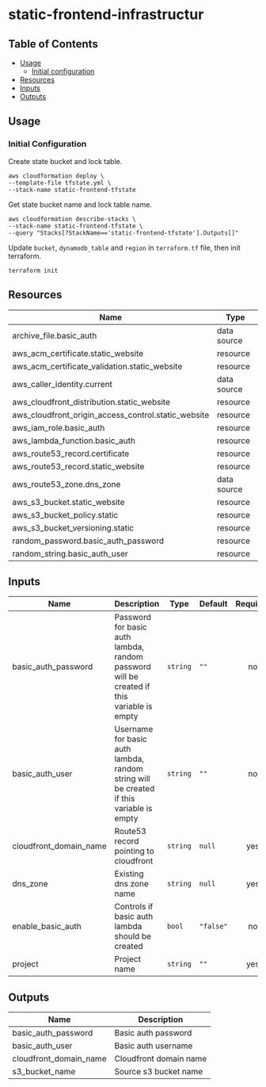 # static-frontend-infrastructur
## Table of Contents
- [Usage](#usage)
    - [Initial configuration](#initial-configuration)
- [Resources](#resources)
- [Inputs](#inputs)
- [Outputs](#outputs)

## Usage
### Initial Configuration

Create state bucket and lock table.

```
aws cloudformation deploy \
--template-file tfstate.yml \
--stack-name static-frontend-tfstate
```

Get state bucket name and lock table name.

```
aws cloudformation describe-stacks \
--stack-name static-frontend-tfstate \
--query "Stacks[?StackName=='static-frontend-tfstate'].Outputs[]"
```

Update `bucket`, `dynamodb_table` and `region` in `terraform.tf` file, then init terraform.

```
terraform init
```

## Resources
| Name | Type |
|------|------|
| archive_file.basic_auth | data source |
| aws_acm_certificate.static_website | resource |
| aws_acm_certificate_validation.static_website | resource |
| aws_caller_identity.current | data source |
| aws_cloudfront_distribution.static_website | resource |
| aws_cloudfront_origin_access_control.static_website | resource |
| aws_iam_role.basic_auth | resource |
| aws_lambda_function.basic_auth | resource |
| aws_route53_record.certificate | resource |
| aws_route53_record.static_website | resource |
| aws_route53_zone.dns_zone | data source |
| aws_s3_bucket.static_website | resource |
| aws_s3_bucket_policy.static | resource |
| aws_s3_bucket_versioning.static | resource |
| random_password.basic_auth_password | resource |
| random_string.basic_auth_user | resource |

## Inputs

| Name | Description | Type | Default | Required |
|------|-------------|------|---------|:--------:|
| basic_auth_password | Password for basic auth lambda, random password will be created if this variable is empty | `string` | `""` | no |
| basic_auth_user | Username for basic auth lambda, random string will be created if this variable is empty | `string` | `""` | no |
| cloudfront_domain_name | Route53 record pointing to cloudfront | `string` | `null` | yes |
| dns_zone | Existing dns zone name | `string` | `null` | yes |
| enable_basic_auth | Controls if basic auth lambda should be created | `bool` | `"false"` | no |
| project | Project name | `string` | `""` | yes |

## Outputs
| Name | Description |
|------|-------------|
| basic_auth_password | Basic auth password | 
| basic_auth_user | Basic auth username |
| cloudfront_domain_name | Cloudfront domain name |
| s3_bucket_name | Source s3 bucket name |
